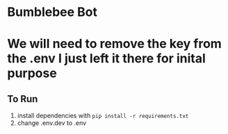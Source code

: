 # Bumblebee Bot

# We will need to remove the key from the .env I just left it there for inital purpose 

## To Run
1. install dependencies with `pip install -r requirements.txt`
2. change .env.dev to .env
